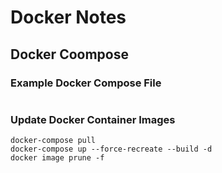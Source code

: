 # Docker Notes
## Docker Coompose
### Example Docker Compose File
```

```
### Update Docker Container Images
```
docker-compose pull
docker-compose up --force-recreate --build -d
docker image prune -f
```
